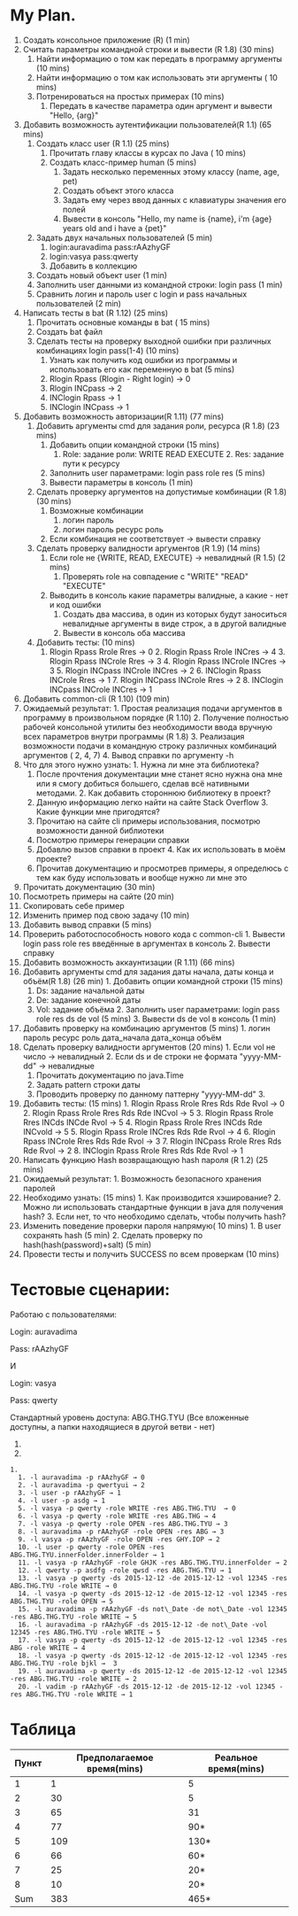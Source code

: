 

#
#

# My Plan.

1. Создать консольное приложение (R)        (1 min)
2. Считать параметры командной строки и вывести (R 1.8) (30 mins)
    1. Найти информацию о том как передать в программу аргументы (10 mins) 
    1. Найти информацию о том как использовать эти аргументы ( 10 mins)
    3. Потренироваться на простых примерах (10 mins)
        1. Передать в качестве параметра один аргумент и вывести &quot;Hello, {arg}&quot;
3. Добавить возможность аутентификации пользователей(R 1.1) (65 mins)
    1. Создать класс user (R 1.1) (25 mins)
        1. Прочитать главу классы в курсах по Java ( 10 mins)
        2. Создать класс-пример human (5 mins)
            1. Задать несколько переменных этому классу (name, age, pet)
            2. Создать объект этого класса
            3. Задать ему через ввод данных с клавиатуры значения его полей
            4. Вывести в консоль &quot;Hello, my name is {name}, i&#39;m {age} years old and i have a {pet}&quot;
      3. Задать двух начальных пользователей (5 min)
          1. login:auravadima  pass:rAAzhyGF
          2. login:vasya                pass:qwerty
          3. Добавить в коллекцию
      4. Создать новый объект user (1 min)
      5. Заполнить user данными из командной строки: login pass (1 min)
      6. Сравнить логин и пароль user с login и pass начальных пользователей (2 min)
  2. Написать тесты в bat (R 1.12) (25 mins)
      1. Прочитать основные команды в bat ( 15 mins)
      2. Создать bat файл
      3. Сделать тесты на проверку выходной ошибки при различных комбинациях login pass(1-4) (10 mins)
          1. Узнать как получить код ошибки из программы и использовать его как переменную в bat (5 mins)
          2. Rlogin Rpass (Rlogin - Right login) → 0
          3. Rlogin INCpass → 2
          4. INClogin Rpass → 1
          5. INClogin INCpass → 1
4. Добавить возможность авторизации(R 1.11) (77 mins)
    1. Добавить аргументы cmd для задания роли, ресурса (R 1.8)  (23 mins)
        1. Добавить опции командной строки (15 mins)
            1. Role: задание роли: WRITE READ EXECUTE
                2. Res: задание пути к ресурсу
        2. Заполнить user параметрами: login pass role res (5 mins)
        3. Вывести параметры в консоль (1 min)
    2. Сделать проверку аргументов на допустимые комбинации (R 1.8) (30 mins)
        1. Возможные комбинации
            1. логин пароль
            2. логин пароль ресурс роль
        2. Если комбинация не соответствует → вывести справку
    3. Сделать проверку валидности аргументов (R 1.9) (14 mins)
        1. Если role не {WRITE, READ, EXECUTE} → невалидный (R 1.5) (2 mins)
            1. Проверять role на совпадение с &quot;WRITE&quot; &quot;READ&quot; &quot;EXECUTE&quot;
        2. Выводить в консоль какие параметры валидные, а какие - нет и код ошибки
            1. Создать два массива, в один из которых будут заноситься невалидные аргументы в виде строк, а в другой валидные
            2. Вывести в консоль оба массива
    4. Добавить тесты: (10 mins)
        1. Rlogin Rpass Rrole Rres  → 0
            2. Rlogin Rpass Rrole INCres → 4
            3. Rlogin Rpass INCrole Rres → 3
            4. Rlogin Rpass INCrole INCres → 3
            5. Rlogin INCpass INCrole INCres → 2
            6. INClogin Rpass INCrole Rres → 1
            7. Rlogin INCpass INCrole Rres → 2
            8. INClogin INCpass INCrole INCres → 1
5. Добавить common-cli (R 1.10) (109 min)
  1. Ожидаемый результат:
    1. Простая реализация подачи аргументов в программу в произвольном порядке (R 1.10)
    2. Получение полностью рабочей консольной утилиты без необходимости ввода вручную всех параметров внутри программы (R 1.8)
    3. Реализация возможности подачи в командную строку различных комбинаций аргументов ( 2, 4, 7)
    4. Вывод справки по аргументу -h
  2. Что для этого нужно узнать:
    1. Нужна ли мне эта библиотека?
      1. После прочтения документации мне станет ясно нужна она мне или я смогу добиться большего, сделав всё нативными методами.
    2. Как добавить стороннюю библиотеку в проект?
      1. Данную информацию легко найти на сайте Stack Overflow
    3. Какие функции мне пригодятся?
      1. Прочитаю на сайте cli примеры использования, посмотрю возможности данной библиотеки
      2. Посмотрю примеры генерации справки
        1. Добавлю вызов справки в проект
    4. Как их использовать в моём проекте?
      1. Прочитав документацию и просмотрев примеры, я определюсь с тем как буду использовать и вообще нужно ли мне это
  3. Прочитать документацию (30 min)
  4. Посмотреть примеры на сайте (20 min)
  5. Скопировать себе пример
  6. Изменить пример под свою задачу (10 min)
  7. Добавить вывод справки (5 mins)
  8. Проверить работоспособность нового кода с common-cli
    1. Вывести login pass role res введённые в аргументах в консоль
    2. Вывести справку
6. Добавить возможность аккаунтизации (R 1.11) (66 mins)
  1. Добавить аргументы cmd для задания даты начала, даты конца и объём(R 1.8)  (26 min)
    1. Добавить опции командной строки (15 mins)
      1. Ds: задание начальной даты
      2. De: задание конечной даты
      3. Vol: задание объёма
    2. Заполнить user параметрами: login pass role res  ds de vol (5 mins)
    3. Вывести ds de vol в консоль (1 min)
  2. Добавить проверку на комбинацию аргументов (5 mins)
    1. логин пароль ресурс роль дата\_начала дата\_конца объём
  3. Сделать проверку валидности аргументов (20 mins)
    1. Если vol не число → невалидный
    2. Если ds и de строки не формата &quot;yyyy-MM-dd&quot; → невалидные
      1. Прочитать документацию по java.Time
      2. Задать pattern строки даты
      3. Проводить проверку по данному паттерну &quot;yyyy-MM-dd&quot;
    3.
  4. Добавить тесты: (15 mins)
    1. Rlogin Rpass Rrole Rres Rds Rde Rvol → 0
    2. Rlogin Rpass Rrole Rres Rds Rde INCvol → 5
    3. Rlogin Rpass Rrole Rres INCds INCde Rvol → 5
    4. Rlogin Rpass Rrole Rres INCds Rde INCvold → 5
    5. Rlogin Rpass Rrole INCres Rds Rde Rvol → 4
    6. Rlogin Rpass INCrole Rres Rds Rde Rvol → 3
    7. Rlogin INCpass Rrole Rres Rds Rde Rvol → 2
    8. INClogin Rpass Rrole Rres Rds Rde Rvol → 1
7. Написать функцию Hash возвращающую hash пароля (R 1.2) (25 mins)
  1. Ожидаемый результат:
    1. Возможность безопасного хранения паролей
  2. Необходимо узнать: (15 mins)
    1. Как производится хэширование?
    2. Можно ли использовать стандартные функции в java для получения hash?
    3. Если нет, то что необходимо сделать, чтобы получить hash?
  3. Изменить поведение проверки пароля напрямую( 10 mins)
    1. В user сохранять hash (5 min)
    2. Сделать проверку по hash(hash(password)+salt) (5 min)
8. Провести тесты и получить SUCCESS по всем проверкам (10 mins)

#

#

# Тестовые сценарии:

Работаю с пользователями:

Login: auravadima

Pass: rAAzhyGF

И

Login: vasya

Pass: qwerty

Стандартный уровень доступа: ABG.THG.TYU (Все вложенные доступны, а папки находящиеся в другой ветви -  нет)

1.
  1.
    1.
      1. -l auravadima -p rAAzhyGF → 0
      2. -l auravadima -p qwertyui → 2
      3. -l user -p rAAzhyGF → 1
      4. -l user -p asdg → 1
      5. -l vasya -p qwerty -role WRITE -res ABG.THG.TYU  → 0
      6. -l vasya -p qwerty -role WRITE -res ABG.THG → 4
      7. -l vasya -p qwerty -role OPEN -res ABG.THG.TYU → 3
      8. -l auravadima -p rAAzhyGF -role OPEN -res ABG → 3
      9. -l vasya -p rAAzhyGF -role OPEN -res GHY.IOP → 2
      10. -l user -p qwerty -role OPEN -res ABG.THG.TYU.innerFolder.innerFolder → 1
      11. -l vasya -p rAAzhyGF -role GHJK -res ABG.THG.TYU.innerFolder → 2
      12. -l qwerty -p asdfg -role qwsd -res ABG.THG.TYU → 1
      13. -l vasya -p qwerty -ds 2015-12-12 -de 2015-12-12 -vol 12345 -res ABG.THG.TYU -role WRITE → 0
      14. -l vasya -p qwerty -ds 2015-12-12 -de 2015-12-12 -vol 12345 -res ABG.THG.TYU -role OPEN → 5
      15. -l auravadima -p rAAzhyGF -ds not\_Date -de not\_Date -vol 12345 -res ABG.THG.TYU -role WRITE → 5
      16. -l auravadima -p rAAzhyGF -ds 2015-12-12 -de not\_Date -vol 12345 -res ABG.THG.TYU -role WRITE → 5
      17. -l vasya -p qwerty -ds 2015-12-12 -de 2015-12-12 -vol 12345 -res ABG -role WRITE → 4
      18. -l vasya -p qwerty -ds 2015-12-12 -de 2015-12-12 -vol 12345 -res ABG.THG.TYU -role bjkl →  3
      19. -l auravadima -p qwerty -ds 2015-12-12 -de 2015-12-12 -vol 12345 -res ABG.THG.TYU -role WRITE → 2
      20. -l vadim -p rAAzhyGF -ds 2015-12-12 -de 2015-12-12 -vol 12345 -res ABG.THG.TYU -role WRITE → 1

# Таблица

| Пункт | Предполагаемое время(mins) | Реальное время(mins) |
| --- | --- | --- |
| 1 | 1 | 5 |
| 2 | 30 | 5 |
| 3 | 65 | 31 |
| 4 | 77 | 90\* |
| 5 | 109 | 130\* |
| 6 | 66 | 60\* |
| 7 | 25 | 20\* |
| 8 | 10 | 20\* |
| Sum | 383 | 465\* |

